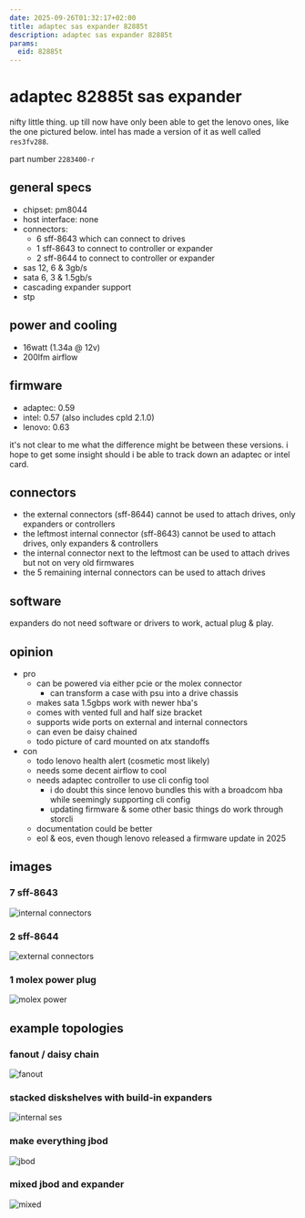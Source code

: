 ```yaml
---
date: 2025-09-26T01:32:17+02:00
title: adaptec sas expander 82885t
description: adaptec sas expander 82885t
params:
  eid: 82885t
---
```

# adaptec 82885t sas expander
nifty little thing. up till now have only been able to get the lenovo ones, like the one pictured below. intel has made a version of it as well called `res3fv288`.

part number `2283400-r`

## general specs
* chipset: pm8044
* host interface: none
* connectors:
  * 6 sff-8643 which can connect to drives
  * 1 sff-8643 to connect to controller or expander
  * 2 sff-8644 to connect to controller or expander
* sas 12, 6 & 3gb/s
* sata 6, 3 & 1.5gb/s
* cascading expander support
* stp

## power and cooling
* 16watt (1.34a @ 12v)
* 200lfm airflow

## firmware
* adaptec: 0.59
* intel: 0.57 (also includes cpld 2.1.0)
* lenovo: 0.63

it's not clear to me what the difference might be between these versions. i hope to get some insight should i be able to track down an adaptec or intel card.

## connectors
* the external connectors (sff-8644) cannot be used to attach drives, only expanders or controllers
* the leftmost internal connector (sff-8643) cannot be used to attach drives, only expanders & controllers
* the internal connector next to the leftmost can be used to attach drives but not on very old firmwares
* the 5 remaining internal connectors can be used to attach drives

## software
expanders do not need software or drivers to work, actual plug & play.

## opinion
* pro
  * can be powered via either pcie or the molex connector
    * can transform a case with psu into a drive chassis
  * makes sata 1.5gbps work with newer hba's
  * comes with vented full and half size bracket
  * supports wide ports on external and internal connectors
  * can even be daisy chained
  * todo picture of card mounted on atx standoffs
* con
  * todo lenovo health alert (cosmetic most likely)
  * needs some decent airflow to cool
  * needs adaptec controller to use cli config tool
    * i do doubt this since lenovo bundles this with a broadcom hba while seemingly supporting cli config
    * updating firmware & some other basic things do work through storcli
  * documentation could be better
  * eol & eos, even though lenovo released a firmware update in 2025

## images
### 7 sff-8643
![internal connectors](82885t_int.jpg)
### 2 sff-8644
![external connectors](82885t_ext.jpg)
### 1 molex power plug
![molex power](82885t_p.jpg)

## example topologies
### fanout / daisy chain
![fanout](82885t_fanout.png)
### stacked diskshelves with build-in expanders
![internal ses](82885t_int_ses.png)
### make everything jbod
![jbod](82885t_jbod.png)
### mixed jbod and expander
![mixed](82885t_noback.png)
